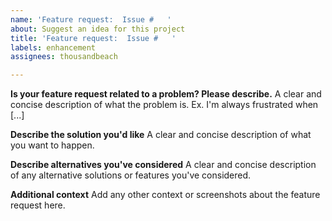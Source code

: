 ```yaml
---
name: 'Feature request:  Issue #   '
about: Suggest an idea for this project
title: 'Feature request:  Issue #   '
labels: enhancement
assignees: thousandbeach

---
```


**Is your feature request related to a problem? Please describe.**
A clear and concise description of what the problem is. Ex. I'm always frustrated when [...]

**Describe the solution you'd like**
A clear and concise description of what you want to happen.

**Describe alternatives you've considered**
A clear and concise description of any alternative solutions or features you've considered.

**Additional context**
Add any other context or screenshots about the feature request here.
